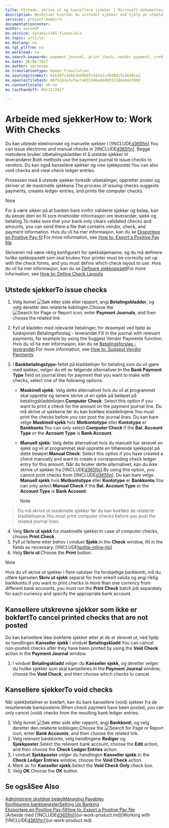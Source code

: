 ```yaml
---
title: Utstede, skrive ut og kansellere sjekker | Microsoft-dokumentasjon
description: Beskriver hvordan du utsteder sjekker ved hjelp av utbetalingskladden, skriver ut sjekker og kansellerer eller viser sjekkposter i Financials.
services: project-madeira
documentationcenter: 
author: SorenGP
ms.service: dynamics365-financials
ms.topic: article
ms.devlang: na
ms.tgt_pltfrm: na
ms.workload: na
ms.search.keywords: payment journal, print check, vendor payment, creditor, debt, balance due, AP
ms.date: 06/06/2017
ms.author: sgroespe
ms.translationtype: Human Translation
ms.sourcegitcommit: 81636fc2e661bd9b07c54da1cd5d0d27e30d01a2
ms.openlocfilehash: 0875164a3afee7a835346a8d4b9323dda9ebf080
ms.contentlocale: nb-no
ms.lasthandoff: 09/11/2017

---
```

# <a name="how-to-work-with-checks"></a><span data-ttu-id="52eec-103">Arbeide med sjekker</span><span class="sxs-lookup"><span data-stu-id="52eec-103">How to: Work With Checks</span></span>
<span data-ttu-id="52eec-104">Du kan utstede elektroniske og manuelle sjekker i [!INCLUDE[d365fin](includes/d365fin_md.md)].</span><span class="sxs-lookup"><span data-stu-id="52eec-104">You can issue electronic and manual checks in [!INCLUDE[d365fin](includes/d365fin_md.md)].</span></span> <span data-ttu-id="52eec-105">Begge metodene bruker utbetalingskladden til å utstede sjekker til leverandører.</span><span class="sxs-lookup"><span data-stu-id="52eec-105">Both methods use the payment journal to issue checks to vendors.</span></span> <span data-ttu-id="52eec-106">Du kan også kansellere sjekker og vise sjekkposter.</span><span class="sxs-lookup"><span data-stu-id="52eec-106">You can also void checks and view check ledger entries.</span></span>

<span data-ttu-id="52eec-107">Prosessen med å utstede sjekker foreslår utbetalinger, oppretter poster og skriver ut de maskinelle sjekkene.</span><span class="sxs-lookup"><span data-stu-id="52eec-107">The process of issuing checks suggests payments, creates ledger entries, and prints the computer checks.</span></span>

> [!NOTE]  
>   <span data-ttu-id="52eec-108">For å være sikker på at banken bare innfrir validerte sjekker og beløp, kan du sende dem en fil som inneholder informasjon om leverandør, sjekk og betaling.</span><span class="sxs-lookup"><span data-stu-id="52eec-108">To make sure that your bank only clears validated checks and amounts, you can send them a file that contains vendor, check, and payment information.</span></span> <span data-ttu-id="52eec-109">Hvis du vil ha mer informasjon, kan du se [Eksportere en Positive Pay-fil](finance-how-positive-pay.md).</span><span class="sxs-lookup"><span data-stu-id="52eec-109">For more information, see [How to: Export a Positive Pay file](finance-how-positive-pay.md).</span></span>

<span data-ttu-id="52eec-110">Skriveren må være riktig konfigurert for sjekkskjemaene, og du må definere hvilke sjekkoppsett som skal brukes.</span><span class="sxs-lookup"><span data-stu-id="52eec-110">Your printer must be correctly set up with the check forms, and you must define which check layout to use.</span></span> <span data-ttu-id="52eec-111">Hvis du vil ha mer informasjon, kan du se [Definere sjekkoppsett](finance-how-define-check-layouts.md)</span><span class="sxs-lookup"><span data-stu-id="52eec-111">For more information, see [How to: Define Check Layouts](finance-how-define-check-layouts.md)</span></span>

## <a name="to-issue-checks"></a><span data-ttu-id="52eec-112">Utstede sjekker</span><span class="sxs-lookup"><span data-stu-id="52eec-112">To issue checks</span></span>
1. <span data-ttu-id="52eec-113">Velg ikonet ![Søk etter side eller rapport](media/ui-search/search_small.png "Ikonet Søk etter side eller rapport"), angi **Betalingskladder**, og velg deretter den relaterte koblingen.</span><span class="sxs-lookup"><span data-stu-id="52eec-113">Choose the ![Search for Page or Report](media/ui-search/search_small.png "Search for Page or Report icon") icon, enter **Payment Journals**, and then choose the related link.</span></span>
2. <span data-ttu-id="52eec-114">Fyll ut kladden med relevante betalinger, for eksempel ved hjelp av funksjonen Betalingsforslag - leverandør.</span><span class="sxs-lookup"><span data-stu-id="52eec-114">Fill in the journal with relevant payments, for example by using the Suggest Vendor Payments function.</span></span> <span data-ttu-id="52eec-115">Hvis du vil ha mer informasjon, kan du se [Betalingsforslag - leverandør](payables-how-suggest-vendor-payments.md).</span><span class="sxs-lookup"><span data-stu-id="52eec-115">For more information, see [How to: Suggest Vendor Payments](payables-how-suggest-vendor-payments.md).</span></span>
3. <span data-ttu-id="52eec-116">I **Bankbetalingstype**-feltet på kladdelinjer for betaling som du vil gjøre med sjekker, velger du ett av følgende alternativer:</span><span class="sxs-lookup"><span data-stu-id="52eec-116">In the **Bank Payment Type** field on journal lines for payment that you want to make with checks, select one of the following options:</span></span>

   * <span data-ttu-id="52eec-117">**Maskinell sjekk**: Velg dette alternativet hvis du vil at programmet skal opprette og senere skrive ut en sjekk på beløpet på betalingskladdelinjen.</span><span class="sxs-lookup"><span data-stu-id="52eec-117">**Computer Check**: Select this option if you want to print a check for the amount on the payment journal line.</span></span> <span data-ttu-id="52eec-118">Du må skrive ut sjekkene før du kan bokføre kladdelinjene.</span><span class="sxs-lookup"><span data-stu-id="52eec-118">You must print the checks before you can post the journal lines.</span></span> <span data-ttu-id="52eec-119">Du kan bare velge **Maskinell sjekk** hvis **Motkontotype** eller **Kontotype** er **Bankkonto**.</span><span class="sxs-lookup"><span data-stu-id="52eec-119">You can only select **Computer Check** if the **Bal. Account Type** or the **Account Type** is **Bank Account**.</span></span>
   * <span data-ttu-id="52eec-120">**Manuell sjekk**: Velg dette alternativet hvis du manuelt har skrevet en sjekk og vil at programmet skal opprette en tilhørende sjekkpost på dette beløpet.</span><span class="sxs-lookup"><span data-stu-id="52eec-120">**Manual Check**: Select this option if you have created a check manually and want to create a corresponding check ledger entry for this amount.</span></span> <span data-ttu-id="52eec-121">Når du bruker dette alternativet, kan du ikke skrive ut sjekker fra [!INCLUDE[d365fin](includes/d365fin_md.md)].</span><span class="sxs-lookup"><span data-stu-id="52eec-121">By using this option, you cannot print checks from [!INCLUDE[d365fin](includes/d365fin_md.md)].</span></span> <span data-ttu-id="52eec-122">Du kan bare velge **Manuell sjekk** hvis **Motkontotype** eller **Kontotype** er **Bankkonto**.</span><span class="sxs-lookup"><span data-stu-id="52eec-122">You can only select **Manual Check** if the **Bal. Account Type** or the **Account Type** is **Bank Account**.</span></span>

     > [!NOTE]  
>   <span data-ttu-id="52eec-123">Du må skrive ut maskinelle sjekker før du kan bokføre de relaterte kladdelinjene.</span><span class="sxs-lookup"><span data-stu-id="52eec-123">You must print computer checks before you post the related journal lines.</span></span>
4. <span data-ttu-id="52eec-124">Velg **Skriv ut sjekk** for maskinelle sjekker.</span><span class="sxs-lookup"><span data-stu-id="52eec-124">In case of computer checks, choose **Print Check**.</span></span>
5. <span data-ttu-id="52eec-125">Fyll ut feltene etter behov i vinduet **Sjekk**.</span><span class="sxs-lookup"><span data-stu-id="52eec-125">In the **Check** window, fill in the fields as necessary.</span></span> [!INCLUDE[tooltip-inline-tip](includes/tooltip-inline-tip_md.md)]
6. <span data-ttu-id="52eec-126">Velg **Skriv ut**.</span><span class="sxs-lookup"><span data-stu-id="52eec-126">Choose the **Print** button.</span></span>

> [!NOTE]  
>   <span data-ttu-id="52eec-127">Hvis du vil skrive ut sjekker i flere valutaer fra forskjellige bankkonti, må du utføre kjørselen **Skriv ut sjekk** separat for hver enkelt valuta og angi riktig bankkonto.</span><span class="sxs-lookup"><span data-stu-id="52eec-127">If you want to print checks in more than one currency from different bank accounts, you must run the **Print Check** batch job separately for each currency and specify the appropriate bank account.</span></span>

## <a name="to-cancel-printed-checks-that-are-not-posted"></a><span data-ttu-id="52eec-128">Kansellere utskrevne sjekker som ikke er bokført</span><span class="sxs-lookup"><span data-stu-id="52eec-128">To cancel printed checks that are not posted</span></span>
<span data-ttu-id="52eec-129">Du kan kansellere ikke-bokførte sjekker etter at de er skrevet ut, ved hjelp av handlingen **Kanseller sjekk** i vinduet **Betalingskladd**.</span><span class="sxs-lookup"><span data-stu-id="52eec-129">You can cancel non-posted checks after they have been printed by using the **Void Check** action in the **Payment Journal** window.</span></span>

1. <span data-ttu-id="52eec-130">I vinduet **Betalingskladd** velger du **Kanseller sjekk**, og deretter velger du hvilke sjekker som skal kanselleres.</span><span class="sxs-lookup"><span data-stu-id="52eec-130">In the **Payment Journal** window, choose the **Void Check**, and then choose which checks to cancel.</span></span>

## <a name="to-void-checks"></a><span data-ttu-id="52eec-131">Kansellere sjekker</span><span class="sxs-lookup"><span data-stu-id="52eec-131">To void checks</span></span>
<span data-ttu-id="52eec-132">Når sjekkbetaliner er bokført, kan du bare kansellere (void) sjekker fra de resulterende bankpostene.</span><span class="sxs-lookup"><span data-stu-id="52eec-132">When check payment have been posted, you can only cancel (void) checks from the resulting bank ledger entries.</span></span>

1. <span data-ttu-id="52eec-133">Velg ikonet ![Søk etter side eller rapport](media/ui-search/search_small.png "Ikonet Søk etter side eller rapport"), angi **Bankkonti**, og velg deretter den relaterte koblingen.</span><span class="sxs-lookup"><span data-stu-id="52eec-133">Choose the ![Search for Page or Report](media/ui-search/search_small.png "Search for Page or Report icon") icon, enter **Bank Accounts**, and then choose the related link.</span></span>
2. <span data-ttu-id="52eec-134">Velg relevant bankkonto, velg handlingene **Rediger** og **Sjekkposter**.</span><span class="sxs-lookup"><span data-stu-id="52eec-134">Select the relevant bank account, choose the **Edit** action, and then choose the **Check Ledger Entries** action.</span></span>
3. <span data-ttu-id="52eec-135">I vinduet **Sjekkposter** velger du handlingen **Kanseller sjekk**.</span><span class="sxs-lookup"><span data-stu-id="52eec-135">In the **Check Ledger Entries** window, choose the **Void Check** action.</span></span>
4. <span data-ttu-id="52eec-136">Merk av for **Kanseller sjekk**.</span><span class="sxs-lookup"><span data-stu-id="52eec-136">Select the **Void Check Only** check box.</span></span>
5. <span data-ttu-id="52eec-137">Velg **OK**.</span><span class="sxs-lookup"><span data-stu-id="52eec-137">Choose the **OK** button.</span></span>

## <a name="see-also"></a><span data-ttu-id="52eec-138">Se også</span><span class="sxs-lookup"><span data-stu-id="52eec-138">See Also</span></span>
[<span data-ttu-id="52eec-139">Administrere skyldige beløp</span><span class="sxs-lookup"><span data-stu-id="52eec-139">Managing Payables</span></span>](payables-manage-payables.md)  
[<span data-ttu-id="52eec-140">Konfigurere banktjenester</span><span class="sxs-lookup"><span data-stu-id="52eec-140">Setting Up Banking</span></span>](bank-setup-banking.md)  
[<span data-ttu-id="52eec-141">Eksportere en Positive Pay-fil</span><span class="sxs-lookup"><span data-stu-id="52eec-141">How to: Export a Positive Pay file</span></span>](finance-how-positive-pay.md)  
<span data-ttu-id="52eec-142">[Arbeide med [!INCLUDE[d365fin](includes/d365fin_md.md)]](ui-work-product.md)</span><span class="sxs-lookup"><span data-stu-id="52eec-142">[Working with [!INCLUDE[d365fin](includes/d365fin_md.md)]](ui-work-product.md)</span></span>  

